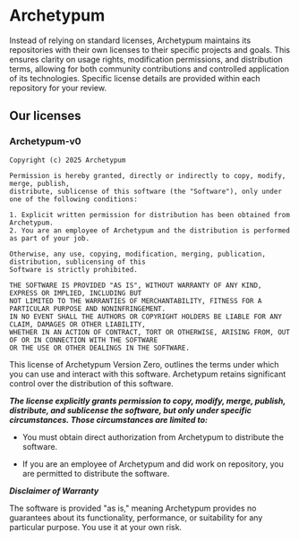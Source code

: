 # Archetypum

Instead of relying on standard licenses, Archetypum maintains its repositories with their own licenses to their specific projects and goals. This ensures clarity on usage rights, modification permissions, and distribution terms, allowing for both community contributions and controlled application of its technologies. Specific license details are provided within each repository for your review.

## Our licenses

### Archetypum-v0

```
Copyright (c) 2025 Archetypum

Permission is hereby granted, directly or indirectly to copy, modify, merge, publish,
distribute, sublicense of this software (the "Software"), only under one of the following conditions:

1. Explicit written permission for distribution has been obtained from Archetypum.
2. You are an employee of Archetypum and the distribution is performed as part of your job.

Otherwise, any use, copying, modification, merging, publication, distribution, sublicensing of this
Software is strictly prohibited.

THE SOFTWARE IS PROVIDED "AS IS", WITHOUT WARRANTY OF ANY KIND, EXPRESS OR IMPLIED, INCLUDING BUT
NOT LIMITED TO THE WARRANTIES OF MERCHANTABILITY, FITNESS FOR A PARTICULAR PURPOSE AND NONINFRINGEMENT.
IN NO EVENT SHALL THE AUTHORS OR COPYRIGHT HOLDERS BE LIABLE FOR ANY CLAIM, DAMAGES OR OTHER LIABILITY,
WHETHER IN AN ACTION OF CONTRACT, TORT OR OTHERWISE, ARISING FROM, OUT OF OR IN CONNECTION WITH THE SOFTWARE
OR THE USE OR OTHER DEALINGS IN THE SOFTWARE.
```

This license of Archetypum Version Zero, outlines the terms under which you can use and interact with this software. Archetypum retains significant control over the distribution of this software.

***The license explicitly grants permission to copy, modify, merge, publish, distribute, and sublicense the software, but only under specific circumstances. Those circumstances are limited to:***

- You must obtain direct authorization from Archetypum to distribute the software.

- If you are an employee of Archetypum and did work on repository, you are permitted to distribute the software.

***Disclaimer of Warranty***

The software is provided "as is," meaning Archetypum provides no guarantees about its functionality, performance, or suitability for any particular purpose. You use it at your own risk.
